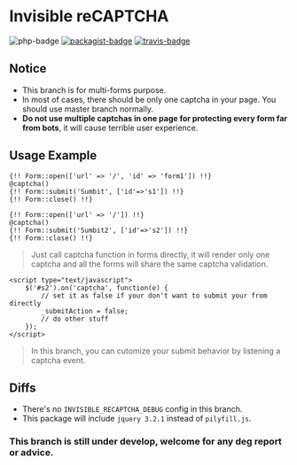 Invisible reCAPTCHA
==========
![php-badge](https://img.shields.io/badge/php-%3E%3D%205.6-8892BF.svg)
[![packagist-badge](https://img.shields.io/packagist/v/albertcht/invisible-recaptcha.svg)](https://packagist.org/packages/albertcht/invisible-recaptcha)
[![travis-badge](https://api.travis-ci.org/albertcht/invisible-recaptcha.svg?branch=multi-forms)](https://travis-ci.org/albertcht/invisible-recaptcha)

## Notice
* This branch is for multi-forms purpose.
* In most of cases, there should be only one captcha in your page. You should use master branch normally.
* **Do not use multiple captchas in one page for protecting every form far from bots**, it will cause terrible user experience.

## Usage Example
```
{!! Form::open(['url' => '/', 'id' => 'form1']) !!}
@captcha()
{!! Form::submit('Sumbit', ['id'=>'s1']) !!}
{!! Form::close() !!}

{!! Form::open(['url' => '/']) !!}
@captcha()
{!! Form::submit('Sumbit2', ['id'=>'s2']) !!}
{!! Form::close() !!}
```
> Just call captcha function in forms directly, it will render only one captcha and all the forms will share the same captcha validation.

```
<script type="text/javascript">
    $('#s2').on('captcha', function(e) {
        // set it as false if your don't want to submit your from directly
        _submitAction = false;
        // do other stuff
    });
</script>
```
> In this branch, you can cutomize your submit behavior by listening a captcha event.

## Diffs
* There's no `INVISIBLE_RECAPTCHA_DEBUG` config in this branch.
* This package will include `jquery 3.2.1` instead of `pilyfill.js`.

### This branch is still under develop, welcome for any deg report or advice.
